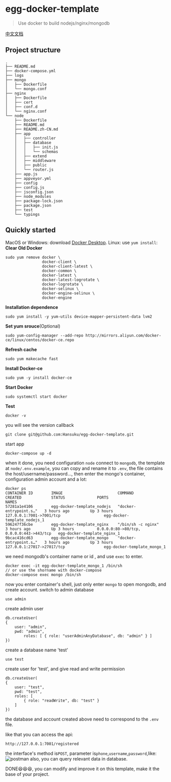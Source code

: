 # egg-docker-template
> Use docker to build nodejs/nginx/mongodb

[中文文档](https://github.com/Hansuku/egg-docker-template/blob/master/README.zh-CN.md)
## Project structure
```
.
├── README.md
├── docker-compose.yml
├── logs
├── mongo
│   ├── Dockerfile
│   └── mongo.conf
├── nginx
│   ├── Dockerfile
│   ├── cert
│   ├── conf.d
│   └── nginx.conf
└── node
    ├── Dockerfile
    ├── README.md
    ├── README.zh-CN.md
    ├── app
    │   ├── controller
    │   ├── database
    │   │   ├── init.js
    │   │   └── schemas
    │   ├── extend
    │   ├── middleware
    │   ├── public
    │   └── router.js
    ├── app.js
    ├── appveyor.yml
    ├── config
    ├── config.js
    ├── jsconfig.json
    ├── node_modules
    ├── package-lock.json
    ├── package.json
    ├── test
    └── typings
```
## Quickly started
MacOS or Windows: download [Docker Desktop](https://www.docker.com/products/docker-desktop).
Linux: use `yum install`:
**Clear Old Docker**
```
sudo yum remove docker \
				docker-client \
                docker-client-latest \
                docker-common \
                docker-latest \
                docker-latest-logrotate \
                docker-logrotate \
                docker-selinux \
                docker-engine-selinux \
                docker-engine
```
**Installation dependence**
```
sudo yum install -y yum-utils device-mapper-persistent-data lvm2
```
**Set yum srouce**(Optional)
```
sudo yum-config-manager --add-repo http://mirrors.aliyun.com/docker-ce/linux/centos/docker-ce.repo
```
**Refresh cache**
```
sudo yum makecache fast
```
**Install Docker-ce**
```
sudo yum -y install docker-ce
```
**Start Docker**
```
sudo systemctl start docker
```
**Test**
```
docker -v
```
you will see the version callback
```
git clone git@github.com:Hansuku/egg-docker-template.git
```
start app
```
docker-compose up -d
```
when it done, you need configuration `node` connect to `mongodb`, the template at `node/.env.example`, you can copy and rename it to `.env`, the file contains the host/username/password..., then enter the mongo's container, configuration admin account and a lot:
```
docker ps
CONTAINER ID        IMAGE                        COMMAND                  CREATED             STATUS              PORTS                                      NAMES
57281a1e4106        egg-docker-template_nodejs   "docker-entrypoint.s…"   3 hours ago         Up 3 hours          127.0.0.1:7001->7001/tcp                   egg-docker-template_nodejs_1
596247f36cbe        egg-docker-template_nginx    "/bin/sh -c nginx"       3 hours ago         Up 3 hours          0.0.0.0:80->80/tcp, 0.0.0.0:443->443/tcp   egg-docker-template_nginx_1
9bcac416cd63        egg-docker-template_mongo    "docker-entrypoint.s…"   3 hours ago         Up 3 hours          127.0.0.1:27017->27017/tcp                 egg-docker-template_mongo_1
```
we need mongodb's container name or id , and use `exec` to enter.
```
docker exec -it egg-docker-template_mongo_1 /bin/sh
// or use the shorname with docker-compose
docker-compose exec mongo /bin/sh
```
now you enter container's shell, just only enter `mongo` to open mongodb, and create account.
switch to admin database
```
use admin
```
create admin user
```
db.createUser(
{
    user: "admin",
    pwd: "admin",
        roles: [ { role: "userAdminAnyDatabase", db: "admin" } ]
})
```
create a database name 'test'
```
use test
```
create user for 'test', and give read and write permission
```
db.createUser(
{
    user: "test",
    pwd: "test",
    roles: [
        { role: "readWrite", db: "test" }
    ]
})
```
the database and account created above need to correspond to the `.env` file.

like that you can access the api:
```
http://127.0.0.1:7001/registered
```
the interface's method is`POST`, parameter is`phone`,`username`,`password`,like:
![postman](https://cdn.hansuku.com/WechatIMG940.png)
also, you can query relevant data in database.

DONE😆😆😆, you can modify and improve it on this template, make it the base of your project.
